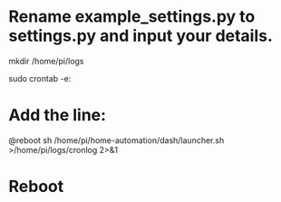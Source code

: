 # Rename example_settings.py to settings.py and input your details.

mkdir /home/pi/logs

sudo crontab -e:

# Add the line:
@reboot sh /home/pi/home-automation/dash/launcher.sh >/home/pi/logs/cronlog 2>&1

# Reboot
